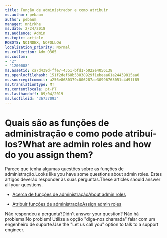 ```yaml
---
title: Função de administrador e como atribuir
ms.author: pebaum
author: pebaum
manager: mnirkhe
ms.date: 2/24/2018
ms.audience: Admin
ms.topic: article
ROBOTS: NOINDEX, NOFOLLOW
localization_priority: Normal
ms.collection: Adm_O365
ms.custom:
- "2"
- "1200008"
ms.assetid: ca7d439d-ffe7-4351-bfd1-b022e4056138
ms.openlocfilehash: 151f2def68b53838929f1ebeaa61a24439815aa0
ms.sourcegitcommit: a256e8680379c006287ae30996763051c4d9ff85
ms.translationtype: MT
ms.contentlocale: pt-PT
ms.lasthandoff: 09/04/2019
ms.locfileid: "36737093"
---
```

# <a name="what-are-admin-roles-and-how-do-you-assign-them"></a><span data-ttu-id="98389-102">Quais são as funções de administração e como pode atribuí-los?</span><span class="sxs-lookup"><span data-stu-id="98389-102">What are admin roles and how do you assign them?</span></span>

<span data-ttu-id="98389-103">Parece que tenha algumas questões sobre as funções de administração.</span><span class="sxs-lookup"><span data-stu-id="98389-103">Looks like you have some questions about admin roles.</span></span> <span data-ttu-id="98389-104">Estes artigos deverão responder às suas perguntas.</span><span class="sxs-lookup"><span data-stu-id="98389-104">These articles should answer all your questions.</span></span>
  
- [<span data-ttu-id="98389-105">Acerca de funções de administração</span><span class="sxs-lookup"><span data-stu-id="98389-105">About admin roles</span></span>](https://docs.microsoft.com/office365/admin/add-users/about-admin-roles)

- [<span data-ttu-id="98389-106">Atribuir funções de administração</span><span class="sxs-lookup"><span data-stu-id="98389-106">Assign admin roles</span></span>](https://docs.microsoft.com/office365/admin/add-users/assign-admin-roles)

<span data-ttu-id="98389-107">Não respondeu à pergunta?</span><span class="sxs-lookup"><span data-stu-id="98389-107">Didn't answer your question?</span></span> <span data-ttu-id="98389-108">Não há problema!</span><span class="sxs-lookup"><span data-stu-id="98389-108">No problem!</span></span> <span data-ttu-id="98389-109">Utilize a opção "diga-nos chamada" falar com um engenheiro de suporte.</span><span class="sxs-lookup"><span data-stu-id="98389-109">Use the "Let us call you" option to talk to a support engineer.</span></span>
  